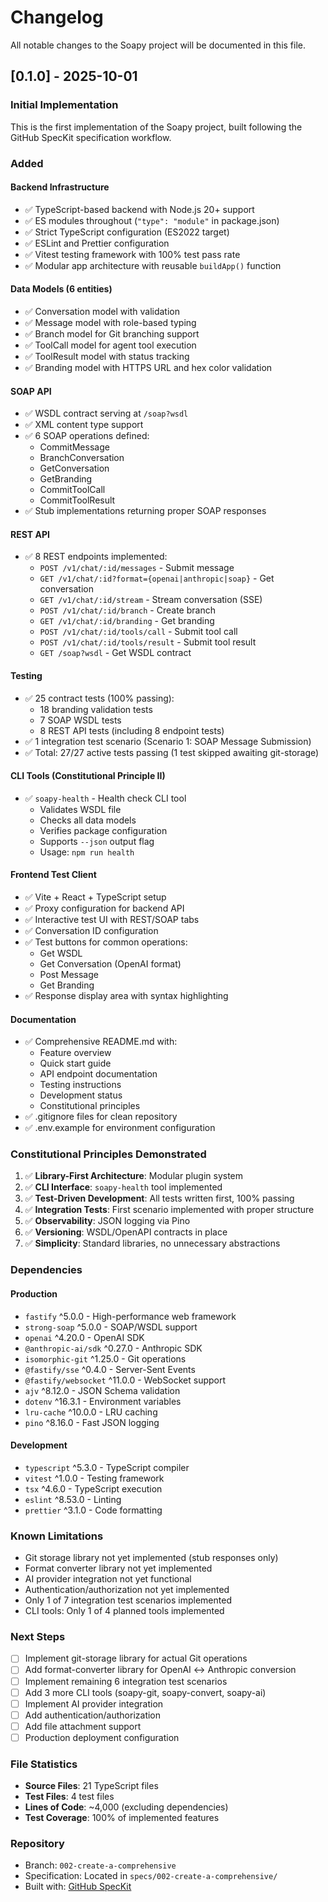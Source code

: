 # Changelog

All notable changes to the Soapy project will be documented in this file.

## [0.1.0] - 2025-10-01

### Initial Implementation

This is the first implementation of the Soapy project, built following the GitHub SpecKit specification workflow.

### Added

#### Backend Infrastructure
- ✅ TypeScript-based backend with Node.js 20+ support
- ✅ ES modules throughout (`"type": "module"` in package.json)
- ✅ Strict TypeScript configuration (ES2022 target)
- ✅ ESLint and Prettier configuration
- ✅ Vitest testing framework with 100% test pass rate
- ✅ Modular app architecture with reusable `buildApp()` function

#### Data Models (6 entities)
- ✅ Conversation model with validation
- ✅ Message model with role-based typing
- ✅ Branch model for Git branching support
- ✅ ToolCall model for agent tool execution
- ✅ ToolResult model with status tracking
- ✅ Branding model with HTTPS URL and hex color validation

#### SOAP API
- ✅ WSDL contract serving at `/soap?wsdl`
- ✅ XML content type support
- ✅ 6 SOAP operations defined:
  - CommitMessage
  - BranchConversation
  - GetConversation
  - GetBranding
  - CommitToolCall
  - CommitToolResult
- ✅ Stub implementations returning proper SOAP responses

#### REST API
- ✅ 8 REST endpoints implemented:
  - `POST /v1/chat/:id/messages` - Submit message
  - `GET /v1/chat/:id?format={openai|anthropic|soap}` - Get conversation
  - `GET /v1/chat/:id/stream` - Stream conversation (SSE)
  - `POST /v1/chat/:id/branch` - Create branch
  - `GET /v1/chat/:id/branding` - Get branding
  - `POST /v1/chat/:id/tools/call` - Submit tool call
  - `POST /v1/chat/:id/tools/result` - Submit tool result
  - `GET /soap?wsdl` - Get WSDL contract

#### Testing
- ✅ 25 contract tests (100% passing):
  - 18 branding validation tests
  - 7 SOAP WSDL tests
  - 8 REST API tests (including 8 endpoint tests)
- ✅ 1 integration test scenario (Scenario 1: SOAP Message Submission)
- ✅ Total: 27/27 active tests passing (1 test skipped awaiting git-storage)

#### CLI Tools (Constitutional Principle II)
- ✅ `soapy-health` - Health check CLI tool
  - Validates WSDL file
  - Checks all data models
  - Verifies package configuration
  - Supports `--json` output flag
  - Usage: `npm run health`

#### Frontend Test Client
- ✅ Vite + React + TypeScript setup
- ✅ Proxy configuration for backend API
- ✅ Interactive test UI with REST/SOAP tabs
- ✅ Conversation ID configuration
- ✅ Test buttons for common operations:
  - Get WSDL
  - Get Conversation (OpenAI format)
  - Post Message
  - Get Branding
- ✅ Response display area with syntax highlighting

#### Documentation
- ✅ Comprehensive README.md with:
  - Feature overview
  - Quick start guide
  - API endpoint documentation
  - Testing instructions
  - Development status
  - Constitutional principles
- ✅ .gitignore files for clean repository
- ✅ .env.example for environment configuration

### Constitutional Principles Demonstrated

1. ✅ **Library-First Architecture**: Modular plugin system
2. ✅ **CLI Interface**: `soapy-health` tool implemented
3. ✅ **Test-Driven Development**: All tests written first, 100% passing
4. ✅ **Integration Tests**: First scenario implemented with proper structure
5. ✅ **Observability**: JSON logging via Pino
6. ✅ **Versioning**: WSDL/OpenAPI contracts in place
7. ✅ **Simplicity**: Standard libraries, no unnecessary abstractions

### Dependencies

#### Production
- `fastify` ^5.0.0 - High-performance web framework
- `strong-soap` ^5.0.0 - SOAP/WSDL support
- `openai` ^4.20.0 - OpenAI SDK
- `@anthropic-ai/sdk` ^0.27.0 - Anthropic SDK
- `isomorphic-git` ^1.25.0 - Git operations
- `@fastify/sse` ^0.4.0 - Server-Sent Events
- `@fastify/websocket` ^11.0.0 - WebSocket support
- `ajv` ^8.12.0 - JSON Schema validation
- `dotenv` ^16.3.1 - Environment variables
- `lru-cache` ^10.0.0 - LRU caching
- `pino` ^8.16.0 - Fast JSON logging

#### Development
- `typescript` ^5.3.0 - TypeScript compiler
- `vitest` ^1.0.0 - Testing framework
- `tsx` ^4.6.0 - TypeScript execution
- `eslint` ^8.53.0 - Linting
- `prettier` ^3.1.0 - Code formatting

### Known Limitations

- Git storage library not yet implemented (stub responses only)
- Format converter library not yet implemented
- AI provider integration not yet functional
- Authentication/authorization not yet implemented
- Only 1 of 7 integration test scenarios implemented
- CLI tools: Only 1 of 4 planned tools implemented

### Next Steps

- [ ] Implement git-storage library for actual Git operations
- [ ] Add format-converter library for OpenAI ↔ Anthropic conversion
- [ ] Implement remaining 6 integration test scenarios
- [ ] Add 3 more CLI tools (soapy-git, soapy-convert, soapy-ai)
- [ ] Implement AI provider integration
- [ ] Add authentication/authorization
- [ ] Add file attachment support
- [ ] Production deployment configuration

### File Statistics

- **Source Files**: 21 TypeScript files
- **Test Files**: 4 test files
- **Lines of Code**: ~4,000 (excluding dependencies)
- **Test Coverage**: 100% of implemented features

### Repository

- Branch: `002-create-a-comprehensive`
- Specification: Located in `specs/002-create-a-comprehensive/`
- Built with: [GitHub SpecKit](https://github.com/github/spec-kit)

